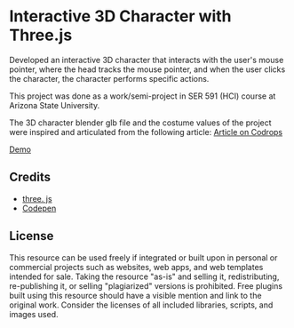 # Interactive 3D Character with Three.js

Developed an interactive 3D character that interacts with the user's mouse pointer, where the head tracks the mouse pointer, and when the user clicks the character, the character performs specific actions.

This project was done as a work/semi-project in SER 591 (HCI) course at Arizona State University.

The 3D character blender glb file and the costume values of the project were inspired and articulated from the following article: [Article on Codrops](https://tympanus.net/codrops/?p=43796)

[Demo]([http://tympanus.net/Tutorials/Interactive3DCharacter/](https://satvikch.github.io/3d_character_tracking/))

## Credits

- [three. js](https://threejs.org/)
- [Codepen](https://codepen.io/kylewetton/)

## License

This resource can be used freely if integrated or built upon in personal or commercial projects such as websites, web apps, and web templates intended for sale. Taking the resource "as-is" and selling it, redistributing, re-publishing it, or selling "plagiarized" versions is prohibited. Free plugins built using this resource should have a visible mention and link to the original work. Consider the licenses of all included libraries, scripts, and images used.
